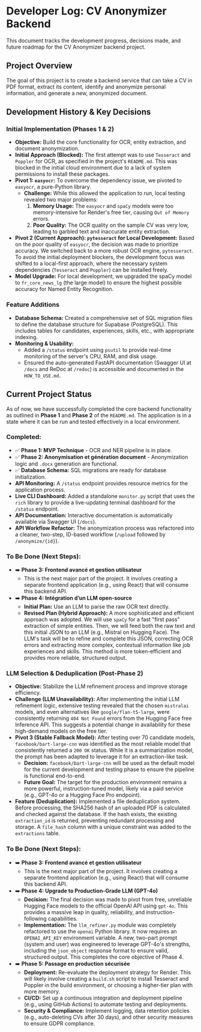 # Developer Log: CV Anonymizer Backend

This document tracks the development progress, decisions made, and future roadmap for the CV Anonymizer backend project.

## Project Overview

The goal of this project is to create a backend service that can take a CV in PDF format, extract its content, identify and anonymize personal information, and generate a new, anonymized document.

## Development History & Key Decisions

### Initial Implementation (Phases 1 & 2)

*   **Objective:** Build the core functionality for OCR, entity extraction, and document anonymization.
*   **Initial Approach (Blocked):** The first attempt was to use `Tesseract` and `Poppler` for OCR, as specified in the project's `README.md`. This was blocked in the initial cloud environment due to a lack of system permissions to install these packages.
*   **Pivot 1: `easyocr`:** To overcome the dependency issue, we pivoted to `easyocr`, a pure-Python library.
    *   **Challenge:** While this allowed the application to run, local testing revealed two major problems:
        1.  **Memory Usage:** The `easyocr` and `spaCy` models were too memory-intensive for Render's free tier, causing `Out of Memory` errors.
        2.  **Poor Quality:** The OCR quality on the sample CV was very low, leading to garbled text and inaccurate entity extraction.
*   **Pivot 2 (Current Approach): `pytesseract` for Local Development:** Based on the poor quality of `easyocr`, the decision was made to prioritize accuracy. We switched back to a more robust OCR engine, `pytesseract`. To avoid the initial deployment blockers, the development focus was shifted to a local-first approach, where the necessary system dependencies (`Tesseract` and `Poppler`) can be installed freely.
*   **Model Upgrade:** For local development, we upgraded the spaCy model to `fr_core_news_lg` (the large model) to ensure the highest possible accuracy for Named Entity Recognition.

### Feature Additions

*   **Database Schema:** Created a comprehensive set of SQL migration files to define the database structure for Supabase (PostgreSQL). This includes tables for candidates, experiences, skills, etc., with appropriate indexing.
*   **Monitoring & Usability:**
    *   Added a `/status` endpoint using `psutil` to provide real-time monitoring of the server's CPU, RAM, and disk usage.
    *   Ensured the auto-generated FastAPI documentation (Swagger UI at `/docs` and ReDoc at `/redoc`) is accessible and documented in the `HOW_TO_USE.md`.

## Current Project Status

As of now, we have successfully completed the core backend functionality as outlined in **Phase 1** and **Phase 2** of the `README.md`. The application is in a state where it can be run and tested effectively in a local environment.

### Completed:

*   ✅ **Phase 1: MVP Technique** - OCR and NER pipeline is in place.
*   ✅ **Phase 2: Anonymisation et génération document** - Anonymization logic and `.docx` generation are functional.
*   ✅ **Database Schema:** SQL migrations are ready for database initialization.
*   **API Monitoring:** A `/status` endpoint provides resource metrics for the application process.
*   **Live CLI Dashboard:** Added a standalone `monitor.py` script that uses the `rich` library to provide a live-updating terminal dashboard for the `/status` endpoint.
*   **API Documentation:** Interactive documentation is automatically available via Swagger UI (`/docs`).
*   **API Workflow Refactor:** The anonymization process was refactored into a cleaner, two-step, ID-based workflow (`/upload` followed by `/anonymize/{id}`).

### To Be Done (Next Steps):

*   ➡️ **Phase 3: Frontend avancé et gestion utilisateur**
    *   This is the next major part of the project. It involves creating a separate frontend application (e.g., using React) that will consume this backend API.
*   ➡️ **Phase 4: Intégration d’un LLM open-source**
    *   **Initial Plan:** Use an LLM to parse the raw OCR text directly.
    *   **Revised Plan (Hybrid Approach):** A more sophisticated and efficient approach was adopted. We will use `spaCy` for a fast "first pass" extraction of simple entities. Then, we will feed both the raw text and this initial JSON to an LLM (e.g., Mistral on Hugging Face). The LLM's task will be to refine and complete this JSON, correcting OCR errors and extracting more complex, contextual information like job experiences and skills. This method is more token-efficient and provides more reliable, structured output.
### LLM Selection & Deduplication (Post-Phase 2)

*   **Objective:** Stabilize the LLM refinement process and improve storage efficiency.
*   **Challenge (LLM Unavailability):** After implementing the initial LLM refinement logic, extensive testing revealed that the chosen `mistralai` models, and even alternatives like `google/flan-t5-large`, were consistently returning `404 Not Found` errors from the Hugging Face free Inference API. This suggests a potential change in availability for these high-demand models on the free tier.
*   **Pivot 3 (Stable Fallback Model):** After testing over 70 candidate models, `facebook/bart-large-cnn` was identified as the most reliable model that consistently returned a `200 OK` status. While it is a summarization model, the prompt has been adapted to leverage it for an extraction-like task.
    *   **Decision:** `facebook/bart-large-cnn` will be used as the default model for the current development and testing phase to ensure the pipeline is functional end-to-end.
    *   **Future Goal:** The target for the production environment remains a more powerful, instruction-tuned model, likely via a paid service (e.g., GPT-4o or a Hugging Face Pro endpoint).
*   **Feature (Deduplication):** Implemented a file deduplication system. Before processing, the SHA256 hash of an uploaded PDF is calculated and checked against the database. If the hash exists, the existing `extraction_id` is returned, preventing redundant processing and storage. A `file_hash` column with a unique constraint was added to the `extractions` table.

### To Be Done (Next Steps):

*   ➡️ **Phase 3: Frontend avancé et gestion utilisateur**
    *   This is the next major part of the project. It involves creating a separate frontend application (e.g., using React) that will consume this backend API.
*   ➡️ **Phase 4: Upgrade to Production-Grade LLM (GPT-4o)**
    *   **Decision:** The final decision was made to pivot from free, unreliable Hugging Face models to the official OpenAI API using `gpt-4o`. This provides a massive leap in quality, reliability, and instruction-following capabilities.
    *   **Implementation:** The `llm_refiner.py` module was completely refactored to use the `openai` Python library. It now requires an `OPENAI_API_KEY` environment variable. A new, two-part prompt (system and user) was engineered to leverage GPT-4o's strengths, including the `json_object` response format to ensure valid, structured output. This completes the core objective of Phase 4.
*   ➡️ **Phase 5: Passage en production sécurisée**
    *   **Deployment:** Re-evaluate the deployment strategy for Render. This will likely involve creating a `build.sh` script to install Tesseract and Poppler in the build environment, or choosing a higher-tier plan with more memory.
    *   **CI/CD:** Set up a continuous integration and deployment pipeline (e.g., using GitHub Actions) to automate testing and deployments.
    *   **Security & Compliance:** Implement logging, data retention policies (e.g., auto-deleting CVs after 30 days), and other security measures to ensure GDPR compliance.
